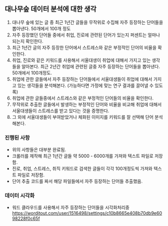 ## 대나무숲 데이터 분석에 대한 생각
1. 대나무 숲에 있는 글 중 최근 1년간 글들을 무작위로 수집해 자주 등장하는 단어들을 뽑아낸다.   50개에서 100개 정도 
2. 자주 등장했던 단어들 중에서 취업, 진로에 관련된 단어가 있는지 퍼센트는 얼마나 되는지 확인한다. 
3. 최근 1년간 글의 자주 등장한 단어에서 스트레스와 같은 부정적인 단어의 비율을 확인한다. 
4. 취업, 진로와 같은 키워드를 사용해서 서울대생이 취업에 대해서 가지고 있는 생각들을 알아본다. 최근 2년간 취업에 관련된 글중 자주 등장하는 단어들을 뽑아낸다. 50개에서 100개정도. 
5. 취업에 관한 글들에서 자주 등장하는 단어들에서 서울대생들이 취업에 대해서 가지고 있는 생각들을 분석해본다. (가능하다면 가정에 맞는 연구 결과를 끌어낼 수 있도록)
6. 취업에 관한 글들중에서 스트레스와 같은 부정적인 단어들의 비율을 확인한다.  
7. 무작위로 추출한 글들에서 발생하는 부정적인 단어와 비율을 비교해 취업에 대해서 서울대생들이 스트레스를 받고 있다는 것을 증명한다. 
8. 그 외에 서울대생들이 부여받았거나 체화된 이미지를 키워드를 잘 선택해 단어 분석해본다. 


### 진행된 사항
- 위의 사항들은 대부분 완료됨. 
- 크롤러를 제작해 최근 1년간 글들 약 5000 - 6000개를 가져와 텍스트 파일로 저장함. 
- 진로, 취업, 스트레스, 취직 키워드로 검색한 글들이 각각 100개정도씩 가져와 텍스트 파일로 저장함.
- 단어 추출 코드를 짜서 해당 파일들에서 자주 등장하는 단어들 추출했음. 


### 데이터 시각화
- 워드 클라우드를 사용해서 자주 등장하는 단어들을 시각화처리중 
https://worditout.com/user/1516498/settings/c10b8665e408b70db9e6098228f0c65f
